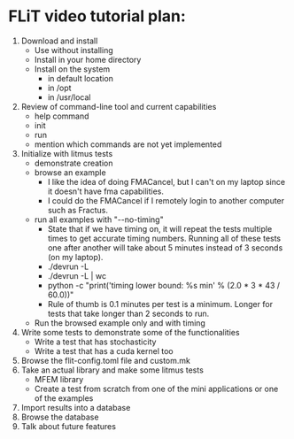 # FLiT video tutorial plan:

1. Download and install
    - Use without installing
    - Install in your home directory
    - Install on the system
        - in default location
        - in /opt
        - in /usr/local
2. Review of command-line tool and current capabilities
    - help command
    - init
    - run
    - mention which commands are not yet implemented
3. Initialize with litmus tests
    - demonstrate creation
    - browse an example
        - I like the idea of doing FMACancel, but I can't on my laptop since it
          doesn't have fma capabilities.
        - I could do the FMACancel if I remotely login to another computer such
          as Fractus.
    - run all examples with "--no-timing"
        - State that if we have timing on, it will repeat the tests multiple
          times to get accurate timing numbers.  Running all of these tests one
          after another will take about 5 minutes instead of 3 seconds (on my
          laptop).
        - ./devrun -L
        - ./devrun -L | wc
        - python -c "print('timing lower bound: %s min' % (2.0 * 3 * 43 / 60.0))"
        - Rule of thumb is 0.1 minutes per test is a minimum.  Longer for tests
          that take longer than 2 seconds to run.
    - Run the browsed example only and with timing
4. Write some tests to demonstrate some of the functionalities
    - Write a test that has stochasticity
    - Write a test that has a cuda kernel too
5. Browse the flit-config.toml file and custom.mk
6. Take an actual library and make some litmus tests
    - MFEM library
    - Create a test from scratch from one of the mini applications or one of
      the examples
7. Import results into a database
8. Browse the database
9. Talk about future features
